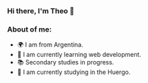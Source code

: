 ###  Hi there, I'm Theo 👋

### About of me:
- 🌍 I am from Argentina.
- 🥑 I am currently learning web development.
- 📚 Secondary studies in progress.
- 🎯 I am currently studying in the Huergo.





